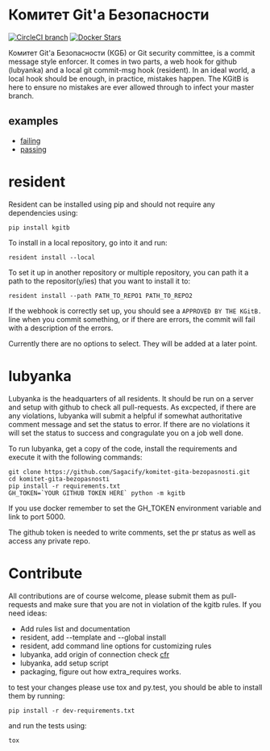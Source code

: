 Комитет Git'a Безопасности
==========================
[![CircleCI branch](https://img.shields.io/circleci/project/Sagacify/komitet-gita-bezopasnosti/master.svg?maxAge=2592000)](https://circleci.com/gh/Sagacify/komitet-gita-bezopasnosti/tree/master)
[![Docker Stars](https://img.shields.io/docker/stars/sagacify/kgb.svg?maxAge=2592000)](https://hub.docker.com/r/sagacify/kgb/)

Комитет Git'a Безопасности (КGБ)  or Git security committee, is a commit message style enforcer.
It comes in two parts, a web hook for github (lubyanka) and a local git commit-msg hook (resident).
In an ideal world, a local hook should be enough, in practice, mistakes happen.
The KGitB is here to ensure no mistakes are ever allowed through to infect your master branch.

examples
--------
* [failing](https://github.com/Sagacify/komitet-gita-bezopasnosti/pull/4)
* [passing](https://github.com/Sagacify/komitet-gita-bezopasnosti/pull/6)


# resident
Resident can be installed using pip and should not require any dependencies using:
```
pip install kgitb
```

To install in a local repository, go into it and run:
```
resident install --local
```

To set it up in another repository or multiple repository, you can path it a path to the repositor(y/ies) that you want to install it to:
```
resident install --path PATH_TO_REPO1 PATH_TO_REPO2
```

If the webhook is correctly set up, you should see a ```APPROVED BY THE KGitB.``` line when you commit something, or if there are errors, the commit will fail with a description of the errors.

Currently there are no options to select. They will be added at a later point.

# lubyanka
Lubyanka is the headquarters of all residents.
It should be run on a server and setup with github to check all pull-requests.
As excpected, if there are any violations, lubyanka will submit a helpful if somewhat authoritative comment message and set the status to error.
If there are no violations it will set the status to success and congragulate you on a job well done.

To run lubyanka, get a copy of the code, install the requirements and execute it with the following commands:
```
git clone https://github.com/Sagacify/komitet-gita-bezopasnosti.git
cd komitet-gita-bezopasnosti
pip install -r requirements.txt
GH_TOKEN=`YOUR GITHUB TOKEN HERE` python -m kgitb
```


If you use docker remember to set the GH_TOKEN environment variable and link to port 5000.

The github token is needed to write comments, set the pr status as well as access any private repo.

# Contribute
All contributions are of course welcome, please submit them as pull-requests and make sure that you are not in violation of the kgitb rules.
If you need ideas:
* Add rules list and documentation
* resident, add --template and --global install
* resident, add command line options for customizing rules
* lubyanka, add origin of connection check [cfr](https://github.com/carlos-jenkins/python-github-webhooks/blob/master/webhooks.py#L56)
* lubyanka, add setup script
* packaging, figure out how extra_requires works.

to test your changes please use tox and py.test, you should be able to install them by running:
```
pip install -r dev-requirements.txt
````

and run the tests using:
```
tox
````
